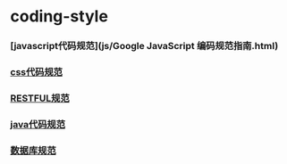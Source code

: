 coding-style
============

### [javascript代码规范](js/Google JavaScript 编码规范指南.html)
### [css代码规范](css/css-style.md)
### [RESTFUL规范](restful/README.md)
### [java代码规范](java/java-coding-style.md)
### [数据库规范](mysql/mysql-guideline.md)